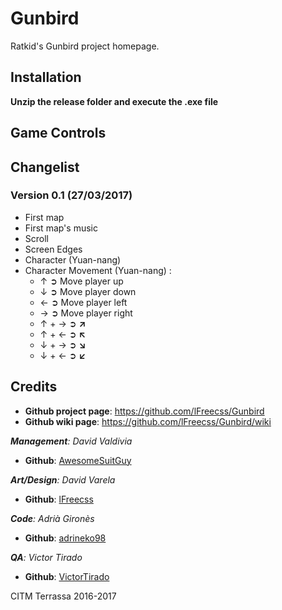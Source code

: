 # Gunbird
Ratkid's Gunbird project homepage.

## Installation
**Unzip the release folder and execute the .exe file**

## Game Controls

## Changelist
### Version 0.1 (27/03/2017)
* First map
* First map's music
* Scroll
* Screen Edges
* Character (Yuan-nang)
* Character Movement (Yuan-nang) :
     * ↑ ➲ Move player up
     * ↓ ➲ Move player down
     * ← ➲ Move player left
     * → ➲ Move player right
     * ↑ + → ➲ **↗**
     * ↑ + ← ➲ **↖**
     * ↓ + → ➲ **↘**
     * ↓ + ← ➲ **↙**
     
## Credits

* **Github project page**: https://github.com/lFreecss/Gunbird
* **Github wiki page**: https://github.com/lFreecss/Gunbird/wiki

_**Management**: David Valdivia_
* **Github**: [AwesomeSuitGuy](https://github.com/AwesomeSuitGuy)

_**Art/Design**: David Varela_
* **Github**: [lFreecss](https://github.com/lFreecss)

_**Code**: Adrià Gironès_
* **Github**: [adrineko98](https://github.com/adrineko98)

_**QA**: Victor Tirado_
* **Github**: [VictorTirado](https://github.com/VictorTirado)

CITM Terrassa 2016-2017
